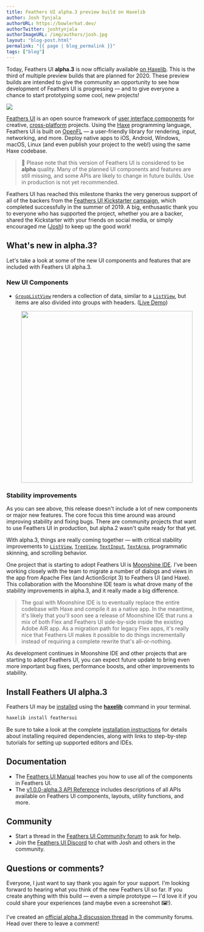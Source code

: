 ```yaml
---
title: Feathers UI alpha.3 preview build on Haxelib
author: Josh Tynjala
authorURL: https://bowlerhat.dev/
authorTwitter: joshtynjala
authorImageURL: /img/authors/josh.jpg
layout: "blog-post.html"
permalink: "{{ page | blog_permalink }}"
tags: ["blog"]
---
```


Today, Feathers UI **alpha.3** is now officially available [on Haxelib](https://lib.haxe.org/p/feathersui). This is the third of multiple preview builds that are planned for 2020. These preview builds are intended to give the community an opportunity to see how development of Feathers UI is progressing — and to give everyone a chance to start prototyping some cool, new projects!

![](/blog/img/feathersui-alpha-3.png)

[Feathers UI](https://feathersui.com/) is an open source framework of [user interface components](https://feathersui.com/learn/haxe-openfl/ui-components) for creative, [cross-platform](https://feathersui.com/cross-platform-guis/) projects. Using the [Haxe](https://haxe.org/) programming language, Feathers UI is built on [OpenFL](https://openfl.org/) — a user-friendly library for rendering, input, networking, and more. Deploy native apps to iOS, Android, Windows, macOS, Linux (and even publish your project to the web!) using the same Haxe codebase.

> 🚨 Please note that this version of Feathers UI is considered to be **alpha** quality. Many of the planned UI components and features are still missing, and some APIs are likely to change in future builds. Use in production is not yet recommended.

Feathers UI has reached this milestone thanks the very generous support of all of the backers from the [Feathers UI Kickstarter campaign](https://www.kickstarter.com/projects/feathersui/feathers-ui-cross-platform-components-for-haxe-and-openfl), which completed successfully in the summer of 2019. A big, enthusastic thank you to everyone who has supported the project, whether you are a backer, shared the Kickstarter with your friends on social media, or simply encouraged me ([Josh](https://twitter.com/joshtynjala)) to keep up the good work!

## What's new in alpha.3?

Let's take a look at some of the new UI components and features that are included with Feathers UI alpha.3.

### New UI Components

- [`GroupListView`](https://feathersui.com/learn/haxe-openfl/group-list-view) renders a collection of data, similar to a [`ListView`](https://feathersui.com/learn/haxe-openfl/list-view), but items are also divided into groups with headers. ([Live Demo](https://feathersui.com/samples/haxe-openfl/components-explorer/group-list-view))

  <div style="text-align:center;"><a href="https://feathersui.com/learn/haxe-openfl/group-list-view"><img src="/blog/img/alpha-3-feathersui-group-list-view.png" style="width:450px"/></a></div>

### Stability improvements

As you can see above, this release doesn't include a lot of new components or major new features. The core focus this time around was around improving stability and fixing bugs. There are community projects that want to use Feathers UI in production, but alpha.2 wasn't quite ready for that yet.

With alpha.3, things are really coming together — with critical stability improvements to [`ListView`](https://feathersui.com/learn/haxe-openfl/list-view), [`TreeView`](https://feathersui.com/learn/haxe-openfl/tree-view), [`TextInput`](https://feathersui.com/learn/haxe-openfl/text-input), [`TextArea`](https://feathersui.com/learn/haxe-openfl/text-input), programmatic skinning, and scrolling behavior.

One project that is starting to adopt Feathers UI is [Moonshine IDE](https://moonshine-ide.com/). I've been working closely with the team to migrate a number of dialogs and views in the app from Apache Flex (and ActionScript 3) to Feathers UI (and Haxe). This collaboration with the Moonshine IDE team is what drove many of the stability improvements in alpha.3, and it really made a big difference.

> The goal with Moonshine IDE is to eventually replace the entire codebase with Haxe and compile it as a native app. In the meantime, it's likely that you'll soon see a release of Moonshine IDE that runs a mix of both Flex and Feathers UI side-by-side inside the existing Adobe AIR app. As a migration path for legacy Flex apps, it's really nice that Feathers UI makes it possible to do things incrementally instead of requiring a complete rewrite that's all-or-nothing.

As development continues in Moonshine IDE and other projects that are starting to adopt Feathers UI, you can expect future update to bring even more important bug fixes, performance boosts, and other improvements to stability.

## Install Feathers UI alpha.3

Feathers UI may be [installed](https://feathersui.com/learn/haxe-openfl/installation) using the [**haxelib**](https://lib.haxe.org/documentation/using-haxelib/) command in your terminal.

```sh
haxelib install feathersui
```

Be sure to take a look at the complete [installation instructions](https://feathersui.com/learn/haxe-openfl/installation) for details about installing required dependencies, along with links to step-by-step tutorials for setting up supported editors and IDEs.

## Documentation

- The [Feathers UI Manual](https://feathersui.com/learn/haxe-openfl/) teaches you how to use all of the components in Feathers UI.
- The [v1.0.0-alpha.3 API Reference](https://api.feathersui.com/v1.0.0-alpha.3/) includes descriptions of all APIs available on Feathers UI components, layouts, utility functions, and more.

## Community

- Start a thread in the [Feathers UI Community forum](https://community.feathersui.com/) to ask for help.
- Join the [Feathers UI Discord](https://discord.feathersui.com/) to chat with Josh and others in the community.

## Questions or comments?

Everyone, I just want to say thank you again for your support. I'm looking forward to hearing what you think of the new Feathers UI so far. If you create anything with this build — even a simple prototype — I'd love it if you could share your experiences (and maybe even a screenshot 🖼!).

I've created an [official alpha.3 discussion thread](https://community.feathersui.com/d/37-feathers-ui-alpha3-preview-build-on-haxelib) in the community forums. Head over there to leave a comment!
